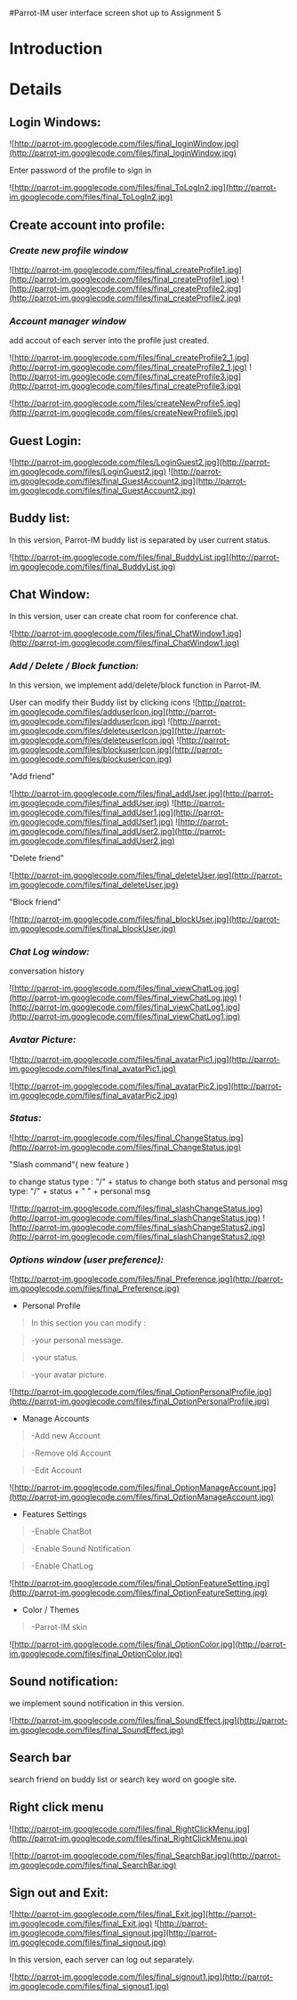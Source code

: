 #Parrot-IM user interface screen shot up to Assignment 5

# Introduction #


# Details #

## Login Windows: ##

![http://parrot-im.googlecode.com/files/final_loginWindow.jpg](http://parrot-im.googlecode.com/files/final_loginWindow.jpg)

Enter password of the profile to sign in

![http://parrot-im.googlecode.com/files/final_ToLogIn2.jpg](http://parrot-im.googlecode.com/files/final_ToLogIn2.jpg)


## Create account into profile: ##

### _Create new profile window_ ###

![http://parrot-im.googlecode.com/files/final_createProfile1.jpg](http://parrot-im.googlecode.com/files/final_createProfile1.jpg)
![http://parrot-im.googlecode.com/files/final_createProfile2.jpg](http://parrot-im.googlecode.com/files/final_createProfile2.jpg)
### _Account manager window_ ###

add accout of each server into the profile just created.

![http://parrot-im.googlecode.com/files/final_createProfile2_1.jpg](http://parrot-im.googlecode.com/files/final_createProfile2_1.jpg)
![http://parrot-im.googlecode.com/files/final_createProfile3.jpg](http://parrot-im.googlecode.com/files/final_createProfile3.jpg)

![http://parrot-im.googlecode.com/files/createNewProfile5.jpg](http://parrot-im.googlecode.com/files/createNewProfile5.jpg)



## Guest Login: ##

![http://parrot-im.googlecode.com/files/LoginGuest2.jpg](http://parrot-im.googlecode.com/files/LoginGuest2.jpg)
![http://parrot-im.googlecode.com/files/final_GuestAccount2.jpg](http://parrot-im.googlecode.com/files/final_GuestAccount2.jpg)


## Buddy list: ##
In this version, Parrot-IM buddy list is separated by user current status.

![http://parrot-im.googlecode.com/files/final_BuddyList.jpg](http://parrot-im.googlecode.com/files/final_BuddyList.jpg)

## Chat Window: ##
In this version, user can create chat room for conference chat.

![http://parrot-im.googlecode.com/files/final_ChatWindow1.jpg](http://parrot-im.googlecode.com/files/final_ChatWindow1.jpg)

### _Add / Delete / Block function:_ ###
In this version, we implement add/delete/block function in Parrot-IM.

User can modify their Buddy list by clicking icons ![http://parrot-im.googlecode.com/files/adduserIcon.jpg](http://parrot-im.googlecode.com/files/adduserIcon.jpg)
![http://parrot-im.googlecode.com/files/deleteuserIcon.jpg](http://parrot-im.googlecode.com/files/deleteuserIcon.jpg)
![http://parrot-im.googlecode.com/files/blockuserIcon.jpg](http://parrot-im.googlecode.com/files/blockuserIcon.jpg)

"Add friend"

![http://parrot-im.googlecode.com/files/final_addUser.jpg](http://parrot-im.googlecode.com/files/final_addUser.jpg)
![http://parrot-im.googlecode.com/files/final_addUser1.jpg](http://parrot-im.googlecode.com/files/final_addUser1.jpg)
![http://parrot-im.googlecode.com/files/final_addUser2.jpg](http://parrot-im.googlecode.com/files/final_addUser2.jpg)

"Delete friend"

![http://parrot-im.googlecode.com/files/final_deleteUser.jpg](http://parrot-im.googlecode.com/files/final_deleteUser.jpg)

"Block friend"

![http://parrot-im.googlecode.com/files/final_blockUser.jpg](http://parrot-im.googlecode.com/files/final_blockUser.jpg)

### _Chat Log window:_ ###
conversation history

![http://parrot-im.googlecode.com/files/final_viewChatLog.jpg](http://parrot-im.googlecode.com/files/final_viewChatLog.jpg)
![http://parrot-im.googlecode.com/files/final_viewChatLog1.jpg](http://parrot-im.googlecode.com/files/final_viewChatLog1.jpg)

### _Avatar Picture:_ ###

![http://parrot-im.googlecode.com/files/final_avatarPic1.jpg](http://parrot-im.googlecode.com/files/final_avatarPic1.jpg)

![http://parrot-im.googlecode.com/files/final_avatarPic2.jpg](http://parrot-im.googlecode.com/files/final_avatarPic2.jpg)

### _Status:_ ###

![http://parrot-im.googlecode.com/files/final_ChangeStatus.jpg](http://parrot-im.googlecode.com/files/final_ChangeStatus.jpg)

"Slash command"( new feature )

to change status type : "/" + status
to change both status and personal msg type: "/" + status + " " + personal msg

![http://parrot-im.googlecode.com/files/final_slashChangeStatus.jpg](http://parrot-im.googlecode.com/files/final_slashChangeStatus.jpg)
![http://parrot-im.googlecode.com/files/final_slashChangeStatus2.jpg](http://parrot-im.googlecode.com/files/final_slashChangeStatus2.jpg)

### _Options window (user preference):_ ###

![http://parrot-im.googlecode.com/files/final_Preference.jpg](http://parrot-im.googlecode.com/files/final_Preference.jpg)


  * Personal Profile

> In this section you can modify :

> -your personal message.

> -your status.

> -your avatar picture.

![http://parrot-im.googlecode.com/files/final_OptionPersonalProfile.jpg](http://parrot-im.googlecode.com/files/final_OptionPersonalProfile.jpg)

  * Manage Accounts

> -Add new Account

> -Remove old Account

> -Edit Account

![http://parrot-im.googlecode.com/files/final_OptionManageAccount.jpg](http://parrot-im.googlecode.com/files/final_OptionManageAccount.jpg)

  * Features Settings

> -Enable ChatBot

> -Enable Sound Notification

> -Enable ChatLog

![http://parrot-im.googlecode.com/files/final_OptionFeatureSetting.jpg](http://parrot-im.googlecode.com/files/final_OptionFeatureSetting.jpg)

  * Color /  Themes

> -Parrot-IM skin

![http://parrot-im.googlecode.com/files/final_OptionColor.jpg](http://parrot-im.googlecode.com/files/final_OptionColor.jpg)


## Sound notification: ##
we implement sound notification in this version.

![http://parrot-im.googlecode.com/files/final_SoundEffect.jpg](http://parrot-im.googlecode.com/files/final_SoundEffect.jpg)

## Search bar ##
search friend on buddy list or search key word on google site.

## Right click menu ##

![http://parrot-im.googlecode.com/files/final_RightClickMenu.jpg](http://parrot-im.googlecode.com/files/final_RightClickMenu.jpg)

![http://parrot-im.googlecode.com/files/final_SearchBar.jpg](http://parrot-im.googlecode.com/files/final_SearchBar.jpg)

## Sign out and Exit: ##

![http://parrot-im.googlecode.com/files/final_Exit.jpg](http://parrot-im.googlecode.com/files/final_Exit.jpg)
![http://parrot-im.googlecode.com/files/final_signout.jpg](http://parrot-im.googlecode.com/files/final_signout.jpg)

In this version, each server can log out separately.

![http://parrot-im.googlecode.com/files/final_signout1.jpg](http://parrot-im.googlecode.com/files/final_signout1.jpg)